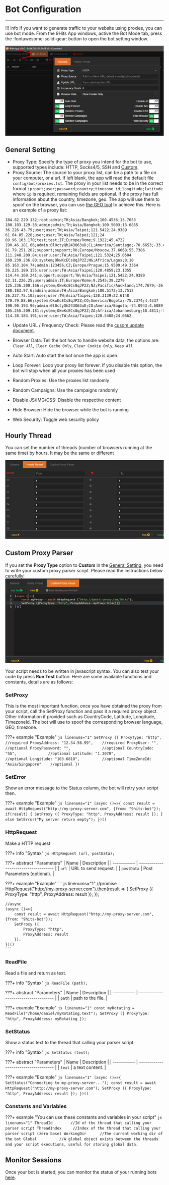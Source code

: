 # Bot Configuration
---------

!!! info
    If you want to generate traffic to your website using proxies, you can use bot mode. From the 9Hits App windows, active the Bot Mode tab, press the :fontawesome-solid-gear: button to open the bot setting window.

![Exchange Mode](../../imgs/bot-setting.png)

## General Setting
* Proxy Type: Specify the type of proxy you intend for the bot to use, supported types include: HTTP, Socks4/5, SSH and [Custom](#custom-proxy-parser).
* Proxy Source: The source to your proxy list, can be a path to a file on your computer, or a url. If left blank, the app will read the default file `config/bot/proxies.txt`. The proxy in your list needs to be in the correct format `ip:port;user;password;country;timezone_id;longitude;latitude` where `ip` is required, remaining fields are optional. If the proxy has full information about the country, timezone, geo. The app will use them to spoof on the browser, you can use [the GEO tool](geo-proxy.md) to achieve this. Here is an example of a proxy list:
```
184.82.229.132;root;admin;TH;Asia/Bangkok;100.4536;13.7653
180.183.129.38;admin;admin;TH;Asia/Bangkok;100.5003;13.6855
36.226.43.79;user;user;TW;Asia/Taipei;121.5422;24.9389
61.64.85.228;user;user;TW;Asia/Taipei;121;24
89.96.103.170;test;test;IT;Europe/Rome;9.1922;45.4722
190.46.181.66;admin;0l0ctyQh243O63uD;CL;America/Santiago;-70.6653;-33.4513
91.79.251.202;support;support;RU;Europe/Moscow;37.6068;55.7386
111.248.209.84;user;user;TW;Asia/Taipei;121.5324;25.0504
169.239.236.80;system;OkwKcECs8qJP2Z;NG;Africa/Lagos;8;10
85.163.104.74;admin;123456;CZ;Europe/Prague;15.9509;49.3364
36.225.189.155;user;user;TW;Asia/Taipei;120.4859;23.1355
114.44.169.241;support;support;TW;Asia/Taipei;121.5422;24.9389
62.11.226.25;user;admin;IT;Europe/Rome;9.2545;39.2279
125.236.200.166;system;OkwKcECs8qJP2Z;NZ;Pacific/Auckland;174.7679;-36.8506
180.183.97.6;admin;admin;TH;Asia/Bangkok;100.5172;13.7512
36.237.75.103;user;user;TW;Asia/Taipei;120.3139;22.6148
170.79.88.66;system;OkwKcECs8qJP2Z;CO;America/Bogota;-75.2374;4.4337
190.90.193.96;admin;0l0ctyQh243O63uD;CO;America/Bogota;-74.0943;4.6089
105.255.209.181;system;OkwKcECs8qJP2Z;ZA;Africa/Johannesburg;18.4811;-34.0486
114.38.183.191;user;user;TW;Asia/Taipei;120.5408;24.0662
```
* Update URL / Frequency Check: Please read the [cusom update document](custom-update.md).
* Browser Data: Tell the bot how to handle website data, the options are: `Clear All`, `Clear Cache Only`, `Clear Cookie Only`, `Keep All`

* Auto Start: Auto start the bot once the app is open.
* Loop Forever: Loop your proxy list forever. If you disable this option, the bot will stop when all your proxies has been used
* Random Proxies: Use the proxies list randomly
* Random Campaigns: Use the campaigns randomly
* Disable JS/IMG/CSS: Disable the respective content
* Hide Browser: Hide the browser while the bot is running
* Web Security: Toggle web security policy

## Hourly Thread
You can set the number of threads (number of browsers running at the same time) by hours. It may be the same or different

![Hourly Thread](../../imgs/bot-hourly-thread.png)

## Custom Proxy Parser
If you set the **Proxy Type** option to **Custom** in the [General Setting](#general-setting), you need to write your custom proxy parser script. Please read the instructions below carefully!
![Custom Proxy Parser](../../imgs/bot-custom-proxy.png)

Your script needs to be written in javascript syntax. You can also test your code by press **Run Test** button. Here are some available functions and constants, details are as follows:
### SetProxy
This is the most important function, once you have obtained the proxy from your script, call the SetProxy function and pass it a required proxy object. Other information if provided such as CountryCode, Latitude, Longitude, TimezoneId. The bot will use to spoof the corresponding browser language, GEO, timezone.

???+ example "Example"
    ``` js linenums="1"
    SetProxy ({
        ProxyType: "http",              //required
        ProxyAddress: "12.34.56.99",    //required
        ProxyUser: "",                  //optional
        ProxyPassword: "",              //optional
        CountryCode: "SG",              //optional
        Latitude: "1.3078",             //optional
        Longitude: "103.6818",          //optional
        TimeZoneId: "Asia/Singapore"    //optional
    })
    ```

### SetError
Show an error message to the Status column, the bot will retry your script then.

???+ example "Example"
    ``` js linenums="1"
    (async ()=>{
        const result = await HttpRequest("http://my-proxy-server.com", {from: "9hits-bot"});
        if(result) {
            SetProxy ({
                ProxyType: "http",
                ProxyAddress: result
            });
        }
        else SetError("My server return empty");
    })()
    ```

### HttpRequest 
Make a HTTP request

???+ info "Syntax"
    ``` js
    HttpRequest (url, postData);
    ```

???+ abstract "Parameters"
    | Name      | Description                          |
    | ----------- | ------------------------------------ |
    | `url`       | URL to send request.  |
    | `postData`       | Post Parameters (optional).  |

???+ example "Example"
    ``` js linenums="1"
    //promise
    HttpRequest("http://my-proxy-server.com").then(result => {
        SetProxy ({
            ProxyType: "http",
            ProxyAddress: result
        });
    });

    //async
    (async ()=>{
        const result = await HttpRequest("http://my-proxy-server.com", {from: "9hits-bot"});
        SetProxy ({
            ProxyType: "http",
            ProxyAddress: result
        });
    })()
    ```

### ReadFile 
Read a file and return as text.

???+ info "Syntax"
    ``` js
    ReadFile (path);
    ```

???+ abstract "Parameters"
    | Name      | Description                          |
    | ----------- | ------------------------------------ |
    | `path`       | path to the file.  |

???+ example "Example"
    ``` js linenums="1"
    const myRotating = ReadFile("/home/daniel/myRotating.text");
    SetProxy ({
        ProxyType: "http",
        ProxyAddress: myRotating
    });
    ```

### SetStatus 
Show a status text to the thread that calling your parser script.

???+ info "Syntax"
    ``` js
    SetStatus (text);
    ```

???+ abstract "Parameters"
    | Name      | Description                          |
    | ----------- | ------------------------------------ |
    | `text`       | a text content.  |

???+ example "Example"
    ``` js linenums="1"
    (async ()=>{
        SetStatus("Connecting to my-proxy-server...");
        const result = await HttpRequest("http://my-proxy-server.com");
        SetProxy ({
            ProxyType: "http",
            ProxyAddress: result
        });
    })()
    ```
### Constants and Variables
???+ example "You can use these constants and variables in your script"
    ``` js linenums="1"
    ThreadId        //Id of the thread that calling your parser script
    ThreadIndex     //Index of the thread that calling your parser script (zero base)
    WorkingDir      //The current working dir of the bot
    Global          //A global object exists between the threads and your script executions, useful for storing global data.
    ```

## Monitor Sessions
Once your bot is started, you can monitor the status of your running bots [here](https://panel.9hits.com/bot/sessions).